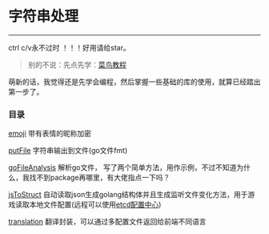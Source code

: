 # 字符串处理
***
ctrl c/v永不过时 ！！！好用请给star。

> 别的不说：先点先学：[菜鸟教程](https://www.runoob.com/go/go-tutorial.html)

萌新的话，我觉得还是先学会编程，然后掌握一些基础的库的使用，就算已经踏出第一步了。

### 目录

[emoji](https://github.com/leaf-rain/ctrl_c_v_golang/tree/main/beginner/string/emoji) 带有表情的昵称加密

[putFile](https://github.com/leaf-rain/ctrl_c_v_golang/tree/main/beginner/string/putFile) 字符串输出到文件(go文件fmt)

[goFileAnalysis](https://github.com/leaf-rain/ctrl_c_v_golang/tree/main/beginner/string/goFileAnalysis) 解析go文件，
写了两个简单方法，用作示例，不过不知道为什么，我找不到package再哪里，有大佬指点一下吗？

[jsToStruct](https://github.com/leaf-rain/ctrl_c_v_golang/tree/main/beginner/string/jsToStruct) 
自动读取json生成golang结构体并且生成监听文件变化方法，用于游戏读取本地文件配置(远程可以使用[etcd配置中心](https://github.com/leaf-rain/ctrl_c_v_golang/tree/main/intermediate/rconfig))

[translation](https://github.com/leaf-rain/ctrl_c_v_golang/tree/main/beginner/string/translation) 
翻译封装，可以通过多配置文件返回给前端不同语言